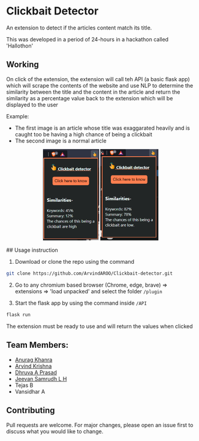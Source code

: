# Clickbait Detector

An extension to detect if the articles content match its title.

This was developed in a period of 24-hours in a hackathon called 'Hallothon'

## Working
On click of the extension, the extension will call teh API (a basic flask app) which will scrape the contents of the website and use NLP to determine the similarity between the title and the content in the article and return the similarity as a percentage value back to the extension which will be displayed to the user

Example:
* The first image is an article whose title was exaggarated heavily and is caught too be having a high chance of being a clickbait
* The second image is a normal article
<p align="center">
   <img src="images\clickbait_example.jpg" alt="clickbait" width = "150"/>
   <img src="images\not_clickbait_example.jpg" alt="clickbait" width = "155"/>
</p>
## Usage instruction

1. Download or clone the repo using the command 
```bash
git clone https://github.com/ArvindAROO/Clickbait-detector.git
```

2. Go to any chromium based browser (Chrome, edge, brave) => extensions => 'load unpacked' and select the folder `/plugin`

3. Start the flask app by using the command inside `/API`
```bash
flask run
```

The extension must be ready to use and will return the values when clicked


## Team Members:
* [Anurag Khanra](https://github.com/anuragisfree)
* [Arvind Krishna](https://github.com/ArvindAROO)
* [Dhruva A Prasad](https://github.com/dhruva17)
* [Jeevan Samrudh L H](https://github.com/JeevanSamrudh)
* Tejas B
* Vansidhar A

## Contributing
Pull requests are welcome. For major changes, please open an issue first to discuss what you would like to change.

